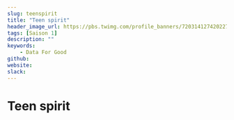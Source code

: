 ```yaml
---
slug: teenspirit
title: "Teen spirit"
header_image_url: https://pbs.twimg.com/profile_banners/720314127420227585/1530018723/1500x500
tags: [Saison 1]
description: ""
keywords:
    - Data For Good
github: 
website: 
slack: 
---
```


# Teen spirit